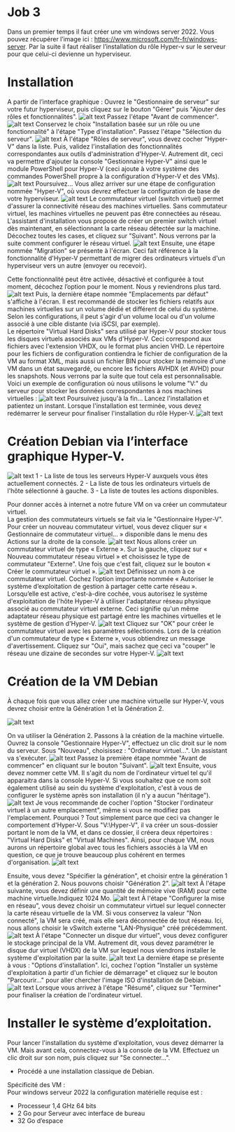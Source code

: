 # Job 3
Dans un premier temps il faut créer une vm windows server 2022. Vous pouvez récupérer l’image ici : https://www.microsoft.com/fr-fr/windows-server.
Par la suite il faut réaliser l’installation du rôle Hyper-v sur le serveur pour que celui-ci devienne un hyperviseur.

# Installation
A partir de l’interface graphique : 
Ouvrez le "Gestionnaire de serveur" sur votre futur hyperviseur, puis cliquez sur le bouton "Gérer" puis "Ajouter des rôles et fonctionnalités".
![alt text](Installer-Hyper-V-Windows-Server-2022-Etape-1.png)
Passez l'étape "Avant de commencer".
![alt text](Installer-Hyper-V-Windows-Server-2022-Etape-1-1.png)
Conservez le choix "Installation basée sur un rôle ou une fonctionnalité" à l'étape "Type d'installation". Passez l'étape "Sélection du serveur".
![alt text](Installer-Hyper-V-Windows-Server-2022-Etape-1-2.png)
À l'étape "Rôles de serveur", vous devez cocher "Hyper-V" dans la liste. Puis, validez l'installation des fonctionnalités correspondantes aux outils d'administration d'Hyper-V. Autrement dit, ceci va permettre d'ajouter la console "Gestionnaire Hyper-V" ainsi que le module PowerShell pour Hyper-V (ceci ajoute à votre système des commandes PowerShell propre à la configuration d'Hyper-V et des VMs).
![alt text](Installer-Hyper-V-Windows-Server-2022-Etape-1-3.png)
Poursuivez... Vous allez arriver sur une étape de configuration nommée "Hyper-V", où vous devrez effectuer la configuration de base de votre hyperviseur.
![alt text](Installer-Hyper-V-Windows-Server-2022-Etape-1-4.png)
Le commutateur virtuel (switch virtuel) permet d'assurer la connectivité réseau des machines virtuelles. Sans commutateur virtuel, les machines virtuelles ne peuvent pas être connectées au réseau.
L'assistant d'installation vous propose de créer un premier switch virtuel dès maintenant, en sélectionnant la carte réseau détectée sur la machine. Décochez toutes les cases, et cliquez sur "Suivant". Nous verrons par la suite comment configurer le réseau virtuel.
![alt text](Installer-Hyper-V-Windows-Server-2022-Etape-1-5.png)
Ensuite, une étape nommée "Migration" se présente à l'écran. Ceci fait référence à la fonctionnalité d'Hyper-V permettant de migrer des ordinateurs virtuels d'un hyperviseur vers un autre (envoyer ou recevoir).  
  
Cette fonctionnalité peut être activée, désactivé et configurée à tout moment, décochez l’option pour le moment. Nous y reviendrons plus tard.  
![alt text](Installer-Hyper-V-Windows-Server-2022-Etape-1-6.png)
Puis, la dernière étape nommée "Emplacements par défaut" s'affiche à l'écran. Il est recommandé de stocker les fichiers relatifs aux machines virtuelles sur un volume dédié et différent de celui du système. Selon les configurations, il peut s'agir d'un volume local ou d'un volume associé à une cible distante (via iSCSI, par exemple).  
Le répertoire "Virtual Hard Disks" sera utilisé par Hyper-V pour stocker tous les disques virtuels associés aux VMs d'Hyper-V. Ceci correspond aux fichiers avec l'extension VHDX, ou le format plus ancien VHD. Le répertoire pour les fichiers de configuration contiendra le fichier de configuration de la VM au format XML, mais aussi un fichier BIN pour stocker la mémoire d'une VM dans un état sauvegardé, ou encore les fichiers AVHDX (et AVHD) pour les snapshots. Nous verrons par la suite que tout cela est personnalisable.  
Voici un exemple de configuration où nous utilisons le volume "V:" du serveur pour stocker les données correspondantes à nos machines virtuelles :
![alt text](Installer-Hyper-V-Windows-Server-2022-Etape-1-7.png)
Poursuivez jusqu'à la fin... Lancez l'installation et patientez un instant.
Lorsque l'installation est terminée, vous devez redémarrer le serveur pour finaliser l'installation du rôle Hyper-V.
![alt text](Installer-Hyper-V-Windows-Server-2022-Etape-1-8.png)
# Création Debian via l’interface graphique Hyper-V.
![alt text](Installer-Hyper-V-Windows-Server-2022-Etape-1-9.png)
1 - La liste de tous les serveurs Hyper-V auxquels vous êtes actuellement connectés.
2 - La liste de tous les ordinateurs virtuels de l'hôte sélectionné à gauche.
3 - La liste de toutes les actions disponibles.  
  
Pour donner accès à internet a notre future VM on va créer un commutateur virtuel.  
La gestion des commutateurs virtuels se fait via le "Gestionnaire Hyper-V". Pour créer un nouveau commutateur virtuel, vous devez cliquer sur « Gestionnaire de commutateur virtuel… » disponible dans le menu des Actions sur la droite de la console.
![alt text](Installer-Hyper-V-Windows-Server-2022-Etape-1-10.png)
Nous allons créer un commutateur virtuel de type « Externe ». Sur la gauche, cliquez sur « Nouveau commutateur réseau virtuel » et choisissez le type de commutateur "Externe". Une fois que c'est fait, cliquez sur le bouton « Créer le commutateur virtuel ».
![alt text](Installer-Hyper-V-Windows-Server-2022-Etape-1-11.png)
Définissez un nom à ce commutateur virtuel. Cochez l’option importante nommée « Autoriser le système d’exploitation de gestion à partager cette carte réseau ». Lorsqu’elle est active, c'est-à-dire cochée, vous autorisez le système d'exploitation de l'hôte Hyper-V à utiliser l'adaptateur réseau physique associé au commutateur virtuel externe. Ceci signifie qu'un même adaptateur réseau physique est partagé entre les machines virtuelles et le système de gestion d'Hyper-V. 
![alt text](Installer-Hyper-V-Windows-Server-2022-Etape-1-12.png)
Cliquez sur "OK" pour créer le commutateur virtuel avec les paramètres sélectionnés. Lors de la création d'un commutateur de type « Externe », vous obtiendrez un message d'avertissement. Cliquez sur "Oui", mais sachez que ceci va "couper" le réseau une dizaine de secondes sur votre Hyper-V.
![alt text](Installer-Hyper-V-Windows-Server-2022-Etape-1-13.png)
# Création de la VM Debian

À chaque fois que vous allez créer une machine virtuelle sur Hyper-V, vous devrez choisir entre la Génération 1 et la Génération 2.


![alt text](image.png)


On va utiliser la Génération 2.
Passons à la création de la machine virtuelle. Ouvrez la console "Gestionnaire Hyper-V", effectuez un clic droit sur le nom du serveur. Sous "Nouveau", choisissez : "Ordinateur virtuel...". Un assistant va s'exécuter.
![alt text](Installer-Hyper-V-Windows-Server-2022-Etape-1-14.png)
Passez la première étape nommée "Avant de commencer" en cliquant sur le bouton "Suivant".
![alt text](Installer-Hyper-V-Windows-Server-2022-Etape-1-15.png)
Ensuite, vous devez nommer cette VM. Il s'agit du nom de l'ordinateur virtuel tel qu'il apparaitra dans la console Hyper-V. Si vous souhaitez que ce nom soit également utilisé au sein du système d'exploitation, c'est à vous de configurer le système après son installation (il n'y a aucun "héritage").
![alt text](Installer-Hyper-V-Windows-Server-2022-Etape-1-16.png)
Je vous recommande de cocher l'option "Stocker l'ordinateur virtuel à un autre emplacement", même si vous ne modifiez pas l'emplacement. Pourquoi ?
Tout simplement parce que ceci va changer le comportement d'Hyper-V. Sous "V:\Hyper-V\", il va créer un sous-dossier portant le nom de la VM, et dans ce dossier, il créera deux répertoires : "Virtual Hard Disks" et "Virtual Machines". Ainsi, pour chaque VM, nous aurons un répertoire global avec tous les fichiers associés à la VM en question, ce que je trouve beaucoup plus cohérent en termes d'organisation.
![alt text](Installer-Hyper-V-Windows-Server-2022-Etape-1-17.png)

Ensuite, vous devez "Spécifier la génération", et choisir entre la génération 1 et la génération 2. Nous pouvons choisir "Génération 2".
![alt text](Installer-Hyper-V-Windows-Server-2022-Etape-1-18.png)
À l'étape suivante, vous devez définir une quantité de mémoire vive (RAM) pour cette machine virtuelle.Indiquez 1024 Mo.
![alt text](Installer-Hyper-V-Windows-Server-2022-Etape-1-19.png)
À l'étape "Configurer la mise en réseau", vous devez choisir un commutateur virtuel sur lequel connecter la carte réseau virtuelle de la VM. Si vous conservez la valeur "Non connecté", la VM sera créé, mais elle sera déconnectée de tout réseau. Ici, nous allons choisir le vSwitch externe "LAN-Physique" créé précédemment.
![alt text](Installer-Hyper-V-Windows-Server-2022-Etape-1-20.png)
À l'étape "Connecter un disque dur virtuel", vous devez configurer le stockage principal de la VM. Autrement dit, vous devez paramétrer le disque dur virtuel (VHDX) de la VM sur lequel nous viendrons installer le système d'exploitation par la suite.
![alt text](Installer-Hyper-V-Windows-Server-2022-Etape-1-21.png)
La dernière étape se présente à vous : "Options d'installation". Ici, cochez l'option "Installer un système d'exploitation à partir d'un fichier de démarrage" et cliquez sur le bouton "Parcourir..." pour aller chercher l'image ISO d'installation de Debian.
![alt text](Installer-Hyper-V-Windows-Server-2022-Etape-1-22.png)
Lorsque vous arrivez à l'étape "Résumé", cliquez sur "Terminer" pour finaliser la création de l'ordinateur virtuel.

# Installer le système d’exploitation.
Pour lancer l'installation du système d'exploitation, vous devez démarrer la VM. Mais avant cela, connectez-vous à la console de la VM. Effectuez un clic droit sur son nom, puis cliquez sur "Se connecter...".

 - Procédé a une installation classique de Debian.

Spécificité des VM :  
Pour windows serveur 2022 la configuration matérielle requise est :  
 - Processeur 1,4 GHz 64 bits  
 - 2 Go pour Serveur avec interface de bureau  
 - 32 Go d’espace  
